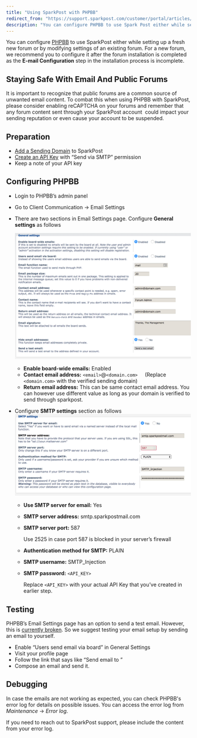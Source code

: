 ```yaml
---
title: "Using SparkPost with PHPBB"
redirect_from: "https://support.sparkpost.com/customer/portal/articles/2782409-using-sparkpost-with-phpbb"
description: "You can configure PHPBB to use Spark Post either while setting up a fresh new forum or by modifying settings of an existing forum For a new forum we recommend you to configure it after the forum installation is completed as the E mail Configuration step in the installation process..."
---
```


You can configure [PHPBB](https://www.phpbb.com/) to use SparkPost either while setting up a fresh new forum or by modifying settings of an existing forum. For a new forum, we recommend you to configure it after the forum installation is completed as the **E-mail Configuration** step in the installation process is incomplete.

## Staying Safe With Email And Public Forums

It is important to recognize that public forums are a common source of unwanted email content. To combat this when using PHPBB with SparkPost, please consider enabling reCAPTCHA on your forums and remember that any forum content sent through your SparkPost account  could impact your sending reputation or even cause your account to be suspended.

## Preparation

* [Add a Sending Domain](https://support.sparkpost.com/customer/portal/articles/1933318-creating-sending-domains) to SparkPost
* [Create an API Key](https://support.sparkpost.com/customer/portal/articles/1933377-create-api-keys) with “Send via SMTP” permission
* Keep a note of your API key

## Configuring PHPBB

* Login to PHPBB’s admin panel
* ​Go to Client Communication -> Email Settings
* There are two sections in Email Settings page. Configure **General** **settings** as follows​

    ![](media/using-spark-post-with-phpbb/0dtlwb7lx24r2hkskb1vnikxhmtvmvhsvkymkaf7caagosyqiyc79a_026ufx2ruqq3bpcjec1e-4pkzdvrzplw_ubduggca0s-s6xeub1if639udmtqpu_zkycxpnfetyfhognuundefined)

    * **Enable board-wide emails:** Enabled
    * **Contact email address:** `<email>`@`<domain.com>`
    (Replace `<domain.com>` with the verified sending domain)
    * **Return email address:** This can be same contact email address. You can however use different value as long as your domain is verified to send through sparkpost.

* Configure **SMTP settings** section as follows![](media/using-spark-post-with-phpbb/n8fj6ark39vozj6ls_5rifrihn1ojimim5b84nciiqgnvrmhdoud0czlmdahicvhsjfm-tsn3aqda5ibmblgato6ljxwdi4x2zr3x_p-ehkhnmthewdz-79-6uaiqeybu4wf7bbiundefined)

    * **Use SMTP server for email:** Yes
    * **SMTP server address:** smtp.sparkpostmail.com
    * **SMTP server port:** 587

        Use 2525 in case port 587 is blocked in your server’s firewall

    * **Authentication method for SMTP:** PLAIN
    * **SMTP username:** SMTP_Injection
    * **SMTP password:** `<API_KEY>`

        Replace `<API_KEY>` with your actual API Key that you’ve created in earlier step. 

## Testing

PHPBB’s Email Settings page has an option to send a test email. However, this is [currently broken](https://tracker.phpbb.com/browse/PHPBB3-14913). So we suggest testing your email setup by sending an email to yourself. 

* Enable “Users send email via board” in General Settings
* Visit your profile page
* Follow the link that says like “Send email to <username>”
* Compose an email and send it. 

## Debugging

In case the emails are not working as expected, you can check PHPBB's error log for details on possible issues. You can access the error log from *Maintenance* -> *Error log*. 

If you need to reach out to SparkPost support, please include the content from your error log.